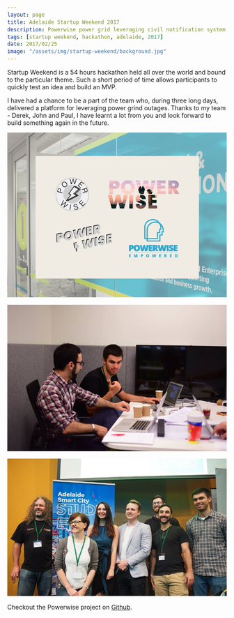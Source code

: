 ```yaml
---
layout: page
title: Adelaide Startup Weekend 2017
description: Powerwise power grid leveraging civil notification system
tags: [startup weekend, hackathon, adelaide, 2017]
date: 2017/02/25
image: "/assets/img/startup-weekend/background.jpg"
---
```


Startup Weekend is a 54 hours hackathon held all over the world and bound to the particular theme. Such a short period of time allows participants to quickly test an idea and build an MVP. 

I have had a chance to be a part of the team who, during three long days, delivered a platform for leveraging power grind outages. Thanks to my team - Derek, John and Paul, I have learnt a lot from you and look forward to build something again in the future.

![logo exploration](/assets/img/startup-weekend/powerwise.png)

![working hard](/assets/img/startup-weekend/work.jpg)

![the team](/assets/img/startup-weekend/smart-city-award-winners.jpg)

Checkout the Powerwise project on [Github](https://github.com/Powerwise).